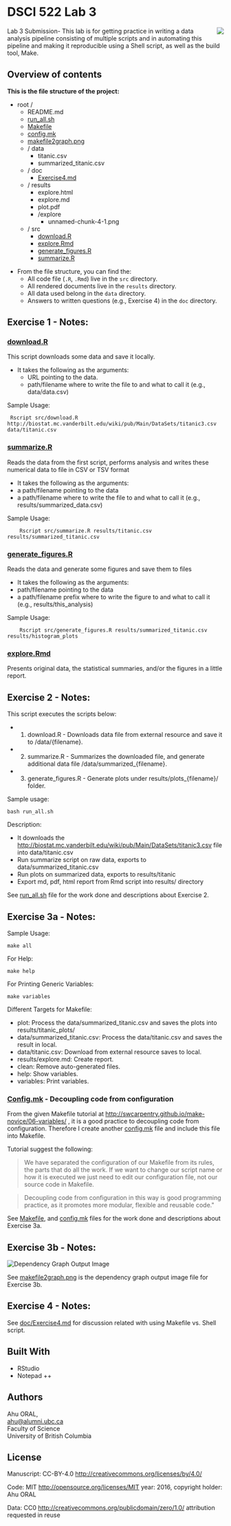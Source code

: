 # DSCI 522 Lab 3
<img src="maintheme.png" align="right" />

Lab 3 Submission- This lab is for getting practice in writing a data analysis pipeline consisting of multiple scripts and in automating this pipeline and making it reproducible using a Shell script, as well as the build tool, Make.

## Overview of contents

**This is the file structure of the project:**

* root /  
    * README.md    
    * [run_all.sh](run_all.sh)    
    * [Makefile](Makefile)    
    * [config.mk](config.mk)    
    * [makefile2graph.png](makefile2graph.png)    
    * / data    
        * titanic.csv    
        * summarized_titanic.csv    
    * / doc    
        * [Exercise4.md](doc/Exercise4.md)    
    * / results    
        * explore.html    
        * explore.md    
        * plot.pdf    
        * /explore    
            * unnamed-chunk-4-1.png    
    * / src    
        * [download.R](src/download.R)    
        * [explore.Rmd](src/explore.Rmd)    
        * [generate_figures.R](src/generate_figures.R)    
        * [summarize.R](src/summarize.R)    

- From the file structure, you can find the:
  - All code file (`.R`, `.Rmd`) live in the `src` directory.
  - All rendered documents live in the `results` directory.
  - All data used belong in the `data` directory.
  - Answers to written questions (e.g., Exercise 4) in the `doc` directory.
  
## Exercise 1 - Notes:


### [download.R](src/download.R)
 This script downloads some data and save it locally.  
- It takes the following as the arguments:   
  - URL pointing to the data.  
  - path/filename where to write the file to and what to call it (e.g., data/data.csv)  

 Sample Usage:
```
 Rscript src/download.R http://biostat.mc.vanderbilt.edu/wiki/pub/Main/DataSets/titanic3.csv data/titanic.csv
```

### [summarize.R](src/summarize.R)
 Reads the data from the first script, performs analysis and writes these numerical data to file in CSV or TSV format
- It takes the following as the arguments:  
 - a path/filename pointing to the data  
 - a path/filename where to write the file to and what to call it (e.g., results/summarized_data.csv)  

 Sample Usage:
```
	Rscript src/summarize.R results/titanic.csv results/summarized_titanic.csv
```

### [generate_figures.R](src/generate_figures.R)
 Reads the data and generate some figures and save them to files
- It takes the following as the arguments:   
 - path/filename pointing to the data  
 - a path/filename prefix where to write the figure to and what to call it (e.g., results/this_analysis)  

 Sample Usage:
```
	Rscript src/generate_figures.R results/summarized_titanic.csv results/histogram_plots
```

### [explore.Rmd](src/explore.Rmd)

Presents original data, the statistical summaries, and/or the figures in a little report.


## Exercise 2 - Notes:

 This script executes the scripts below:
- 1. download.R - Downloads data file from external resource and save it to /data/{filename}.  
- 2. summarize.R - Summarizes the downloaded file, and generate additional data file /data/summarized_{filename}.  
- 3. generate_figures.R - Generate plots under results/plots_{filename}/ folder.  

Sample usage:
```
bash run_all.sh
```
 Description:
- It downloads the http://biostat.mc.vanderbilt.edu/wiki/pub/Main/DataSets/titanic3.csv file into data/titanic.csv  
- Run summarize script on raw data, exports to data/summarized_titanic.csv  
- Run plots on summarized data, exports to results/titanic  
- Export md, pdf, html report from Rmd script into results/ directory  

See [run_all.sh](run_all.sh) file for the work done and descriptions about Exercise 2.

## Exercise 3a - Notes:

Sample Usage:
```
make all
```

For Help:
```
make help
```

For Printing Generic Variables:
```
make variables
```

Different Targets for Makefile:
- plot: Process the data/summarized_titanic.csv and saves the plots into results/titanic_plots/  
- data/summarized_titanic.csv: Process the data/titanic.csv and saves the result in local.  
- data/titanic.csv: Download from external resource saves to local.  
- results/explore.md: Create report.  
- clean: Remove auto-generated files.  
- help: Show variables.  
- variables: Print variables.  

### [Config.mk](config.mk) - Decoupling code from configuration

From the given Makefile tutorial at http://swcarpentry.github.io/make-novice/06-variables/ , it is a good practice to decoupling code from configuration. Therefore I create another [config.mk](config.mk) file and include this file into Makefile.

Tutorial suggest the following:

> We have separated the configuration of our Makefile from its rules, the parts that do all the work. If we want to change our script name or how it is executed we just need to edit our configuration file, not our source code in Makefile.

> Decoupling code from configuration in this way is good programming practice, as it promotes more modular, flexible and reusable code."

See [Makefile](Makefile), and [config.mk](config.mk) files for the work done and descriptions about Exercise 3a.

## Exercise 3b - Notes:

![Dependency Graph Output Image](makefile2graph.png "Dependency Graph Output Image")

See [makefile2graph.png](makefile2graph.png) is the dependency graph output image file for Exercise 3b.

## Exercise 4 - Notes:

See [doc/Exercise4.md](doc/Exercise4.md) for discussion related with using Makefile vs. Shell script.


## Built With

* RStudio
* Notepad ++

## Authors

Ahu ORAL,  
ahu@alumni.ubc.ca  
Faculty of Science  
University of British Columbia  

## License

Manuscript: CC-BY-4.0 http://creativecommons.org/licenses/by/4.0/

Code: MIT http://opensource.org/licenses/MIT year: 2016, copyright holder: Ahu ORAL

Data: CC0 http://creativecommons.org/publicdomain/zero/1.0/ attribution requested in reuse
